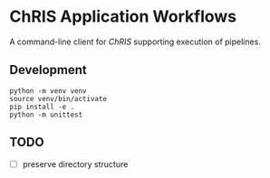 # ChRIS Application Workflows

A command-line client for _ChRIS_ supporting execution of pipelines.

## Development

```shell
python -m venv venv
source venv/bin/activate
pip install -e .
python -m unittest
```

## TODO

- [ ] preserve directory structure
